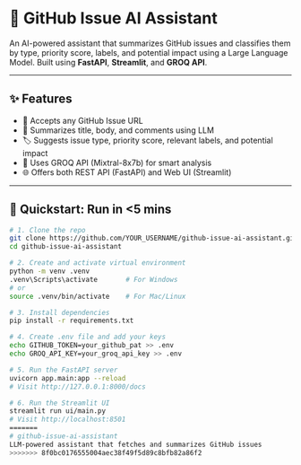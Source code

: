 
# 🧠 GitHub Issue AI Assistant

An AI-powered assistant that summarizes GitHub issues and classifies them by type, priority score, labels, and potential impact using a Large Language Model. Built using **FastAPI**, **Streamlit**, and **GROQ API**.

---

## ✨ Features

- 🔗 Accepts any GitHub Issue URL
- 🤖 Summarizes title, body, and comments using LLM
- 🏷️ Suggests issue type, priority score, relevant labels, and potential impact
- 🧠 Uses GROQ API (Mixtral-8x7b) for smart analysis
- 🌐 Offers both REST API (FastAPI) and Web UI (Streamlit)

---

## 🚀 Quickstart: Run in <5 mins

```bash
# 1. Clone the repo
git clone https://github.com/YOUR_USERNAME/github-issue-ai-assistant.git
cd github-issue-ai-assistant

# 2. Create and activate virtual environment
python -m venv .venv
.venv\Scripts\activate       # For Windows
# or
source .venv/bin/activate    # For Mac/Linux

# 3. Install dependencies
pip install -r requirements.txt

# 4. Create .env file and add your keys
echo GITHUB_TOKEN=your_github_pat >> .env
echo GROQ_API_KEY=your_groq_api_key >> .env

# 5. Run the FastAPI server
uvicorn app.main:app --reload
# Visit http://127.0.0.1:8000/docs

# 6. Run the Streamlit UI
streamlit run ui/main.py
# Visit http://localhost:8501
=======
# github-issue-ai-assistant
LLM-powered assistant that fetches and summarizes GitHub issues
>>>>>>> 8f0bc0176555004aec38f49f5d89c8bfb82a86f2
